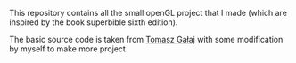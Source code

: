 This repository contains all the small openGL project that I made (which are inspired by the book superbible sixth edition).

The basic source code is taken from [Tomasz Gałaj](https://shot511.github.io/) with some modification by myself to make more project.


